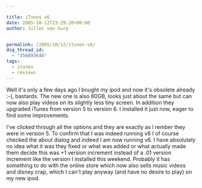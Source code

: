 ```yaml
---

title: iTunes v6
date: 2005-10-12T23:29:20+00:00
author: Jilles van Gurp


permalink: /2005/10/12/itunes-v6/
dsq_thread_id:
  - "356893646"
tags:
  - itunes
  - reviews
---
```

Well it's only a few days ago I bought my ipod and now it's obsolete already :-(, bastards. The new one is also 60GB, looks just about the same but can now also play videos on its slightly less tiny screen. In addition they upgraded iTunes from version 5 to version 6. I installed it just now, eager to find some improvements.

I've clicked through all the options and they are exactly as I rember they were in version 5. To confirm that I was indeed running v6 I of course checked the about dialog and indeed I am now running v6. I have absolutely no idea what it was they fixed or what was added  or what actually made them decide this was +1 version increment instead of a .01 version increment like the version I installed this weekend. Probably it has something to do with the online store which now also sells music videos and disney crap, which I can't play anyway (and have no desire to play) on my new ipod. 